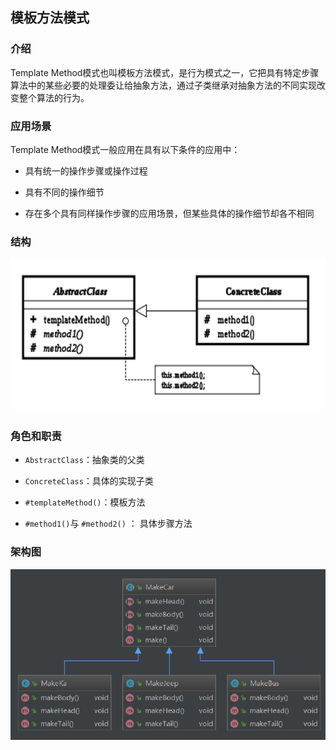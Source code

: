 


## 模板方法模式

### 介绍

   Template Method模式也叫模板方法模式，是行为模式之一，它把具有特定步骤算法中的某些必要的处理委让给抽象方法，通过子类继承对抽象方法的不同实现改变整个算法的行为。

### 应用场景

Template Method模式一般应用在具有以下条件的应用中：

- 具有统一的操作步骤或操作过程

- 具有不同的操作细节

- 存在多个具有同样操作步骤的应用场景，但某些具体的操作细节却各不相同

### 结构

![1565809826175](assets/1565809826175.png)

### 角色和职责

- `AbstractClass`：抽象类的父类

- `ConcreteClass`：具体的实现子类
- `#templateMethod()`：模板方法
- `#method1()`与 `#method2()` ： 具体步骤方法  



### 架构图



![1565810145410](assets/1565810145410.png)

